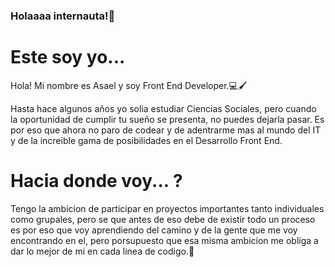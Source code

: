 ### Holaaaa internauta!🚀

# Este soy yo... 

Hola! Mi nombre es Asael y soy Front End Developer.💻🖌️

Hasta hace algunos años yo solia estudiar Ciencias Sociales, pero cuando la oportunidad de cumplir tu sueño se presenta, no puedes dejarla pasar. Es por eso que ahora no paro de codear y de adentrarme mas al mundo del IT y de la increible gama de posibilidades en el Desarrollo Front End. 

# Hacia donde voy... ?

Tengo la ambicion de participar en proyectos importantes tanto individuales como grupales, pero se que antes de eso debe de existir todo un proceso es por eso que voy aprendiendo del camino y de la gente que me voy encontrando en el, pero porsupuesto que esa misma ambicion me obliga a dar lo mejor de mi en cada linea de codigo.💪


